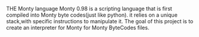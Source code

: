 THE Monty language
Monty 0.98 is a scripting language that is first compiled into Monty byte codes(just like python).
it relies on a unique stack,with specific instructions to manipulate it. The goal of this project is to create an interpreter for Monty for Monty ByteCodes files.